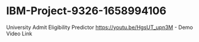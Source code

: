 # IBM-Project-9326-1658994106
University Admit Eligibility Predictor
https://youtu.be/HgsUT_upn3M - Demo Video Link
